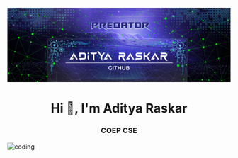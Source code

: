 
![logo](https://github.com/AdityaRaskar/AdityaRaskar/blob/main/Github_Coverpage.png)
<h1 align="center">Hi 👋, I'm Aditya Raskar</h1>
<h3 align="center">COEP CSE</h3>

<img align="center" margin="auto" alt="coding" width="400" src="https://user-images.githubusercontent.com/55389276/140866485-8fb1c876-9a8f-4d6a-98dc-08c4981eaf70.gif">

<!--
**AdityaRaskar/AdityaRaskar** is a ✨ _special_ ✨ repository because its `README.md` (this file) appears on your GitHub profile.


<img align="right" alt="coding" width="400" src="https://user-images.githubusercontent.com/55389276/140866485-8fb1c876-9a8f-4d6a-98dc-08c4981eaf70.gif">

Here are some ideas to get you started:

- 🔭 I’m currently working on ...
- 🌱 I’m currently learning ...
- 👯 I’m looking to collaborate on ...
- 🤔 I’m looking for help with ...
- 💬 Ask me about ...
- 📫 How to reach me: ...
- 😄 Pronouns: ...
- ⚡ Fun fact: ...
-->
